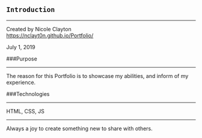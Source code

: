 ## `Introduction`
____________
Created by Nicole Clayton<br/>
https://nclayt0n.github.io/Portfolio/

July 1, 2019

###Purpose
_______
The reason for this Portfolio is to showcase my abilities, and inform of my experience.


###Technologies
___________
HTML, CSS, JS


___________
Always a joy to create something new to share with others.
